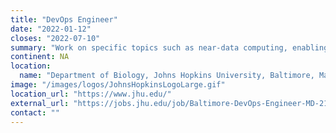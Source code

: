 ```yaml
---
title: "DevOps Engineer"
date: "2022-01-12"
closes: "2022-07-10"
summary: "Work on specific topics such as near-data computing, enabling use of GPUs, meta-scheduling across federated resources, uniform authentication, and testing automation."
continent: NA
location:
  name: "Department of Biology, Johns Hopkins University, Baltimore, Maryland, United States"
image: "/images/logos/JohnsHopkinsLogoLarge.gif"
location_url: "https://www.jhu.edu/"
external_url: "https://jobs.jhu.edu/job/Baltimore-DevOps-Engineer-MD-21218/826001800/"
contact: ""
---
```

